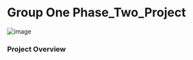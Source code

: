 # Group One Phase_Two_Project
![image](https://github.com/JoelKy-coder/Phase_Two_Project/blob/main/image%20OIP.jpg)
### Project Overview
